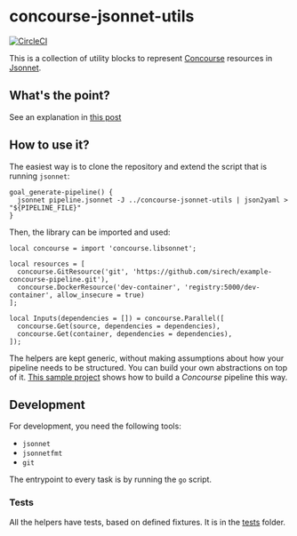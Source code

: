 # concourse-jsonnet-utils

[![CircleCI](https://circleci.com/gh/sirech/concourse-jsonnet-utils.svg?style=svg)](https://circleci.com/gh/sirech/concourse-jsonnet-utils)

This is a collection of utility blocks to represent [Concourse](https://concourse-ci.org/) resources in [Jsonnet](https://jsonnet.org/).

## What's the point?

See an explanation in [this post](https://hceris.com/templating-concourse-pipelines-with-jsonnet/)

## How to use it?

The easiest way is to clone the repository and extend the script that is running `jsonnet`:

```shell
goal_generate-pipeline() {
  jsonnet pipeline.jsonnet -J ../concourse-jsonnet-utils | json2yaml > "${PIPELINE_FILE}"
}
```

Then, the library can be imported and used:

```jsonnet
local concourse = import 'concourse.libsonnet';

local resources = [
  concourse.GitResource('git', 'https://github.com/sirech/example-concourse-pipeline.git'),
  concourse.DockerResource('dev-container', 'registry:5000/dev-container', allow_insecure = true)
];

local Inputs(dependencies = []) = concourse.Parallel([
  concourse.Get(source, dependencies = dependencies),
  concourse.Get(container, dependencies = dependencies),
]);
```

The helpers are kept generic, without making assumptions about how your pipeline needs to be structured. You can build your own abstractions on top of it. [This sample project](https://github.com/sirech/example-concourse-pipeline) shows how to build a _Concourse_ pipeline this way.

## Development

For development, you need the following tools:

- `jsonnet`
- `jsonnetfmt`
- `git`

The entrypoint to every task is by running the `go` script.

### Tests

All the helpers have tests, based on defined fixtures. It is in the [tests](./tests) folder.
